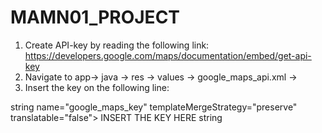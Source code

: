 # MAMN01_PROJECT


1. Create API-key by reading the following link: https://developers.google.com/maps/documentation/embed/get-api-key 
2. Navigate to  app-> java -> res -> values -> google_maps_api.xml -> 
3. Insert the key on the following line: 
 
 string name="google_maps_key" templateMergeStrategy="preserve" translatable="false"> INSERT THE KEY HERE string
